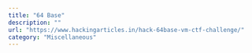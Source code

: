 ```yaml
---
title: "64 Base"
description: ""
url: "https://www.hackingarticles.in/hack-64base-vm-ctf-challenge/"
category: "Miscellaneous"
---
```

